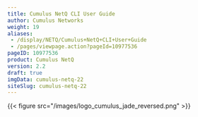 ```yaml
---
title: Cumulus NetQ CLI User Guide
author: Cumulus Networks
weight: 19
aliases:
 - /display/NETQ/Cumulus+NetQ+CLI+User+Guide
 - /pages/viewpage.action?pageId=10977536
pageID: 10977536
product: Cumulus NetQ
version: 2.2
draft: true
imgData: cumulus-netq-22
siteSlug: cumulus-netq-22
---
```

{{< figure src="/images/logo_cumulus_jade_reversed.png" >}}
